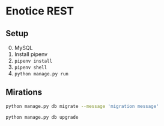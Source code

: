 # Enotice REST

## Setup
0. MySQL
1. Install pipenv
2. ``` pipenv install ```
3. ``` pipenv shell ```
4. ``` python manage.py run ```

## Mirations

```bash
python manage.py db migrate --message 'migration message'
```
```bash
python manage.py db upgrade
```


